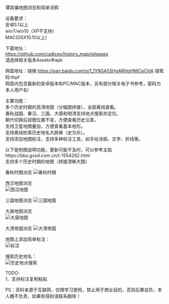 谭其骧地图浏览和简单涂鸦  
  
设备要求：  
    安卓5.1以上  
    win7/win10（XP不支持）  
    MAC(OSX10.10以上)  

下载地址：  
  https://github.com/cadicex/history_map/releases  
  请选择相关版本Assets中apk
  
  网盘地址：链接:https://pan.baidu.com/s/1_1Y8GA5SHgARHoHNICgCHA 提取码:tbpf  
  网盘内包含最新的安卓版本和PC/MAC版本，另有部分相关电子书参考，密码为本人用户名!  

主要功能：  
  多个历史时期的高清地图（分幅图拼接），全部离线查看。  
  春秋战国、秦汉、三国、大唐和明清支持地点搜索并定位。  
  朝代切换后视图位置不变，方便查看历史沿革。  
  支持卫星地图叠加，方便查看基本地形。  
  支持离线检索历史地名大辞典（史为乐）。  
  支持添加地图标注，支持多种标注工具，如手绘涂鸦、文字、折线等。  

  以下是附图说明功能，更新可能不及时，可以参考主贴https://bbs.gxsd.com.cn/t-1554282.html  
  支持多个历史时期的地图（拼接清晰大图）  
    
  春秋时期浏览
  ![春秋时期](https://github.com/cadicex/history_map/blob/master/preview/chunqiu.jpg)  
  
  西汉地图浏览  
  ![西汉地图](https://github.com/cadicex/history_map/blob/master/preview/xihan.jpg)  

  三国地图浏览 
  ![三国地图](https://github.com/cadicex/history_map/blob/master/preview/sanguo.jpg)  
  
  大唐地图浏览  
  ![大唐地图](https://github.com/cadicex/history_map/blob/master/preview/tang.jpg)
  
  大清帝国浏览
  ![大清帝国](https://github.com/cadicex/history_map/blob/master/preview/qing.jpg)  
  
  地图上添加简单标注：    
  ![标注](https://github.com/cadicex/history_map/blob/master/%E7%AE%80%E5%8D%95%E6%B6%82%E9%B8%A6.jpg)  
    
  搜索历史地名：  
  ![历史地点搜索](https://github.com/cadicex/history_map/blob/master/%E6%90%9C%E7%B4%A2%E8%8D%86%E5%B7%9E.jpg)  

TODO:      
  1、支持标注复制粘贴  

PS：资料来源于互联网，仅限学习使用，禁止用于商业目的，否则后果自负，本人概不负责，如果有侵权请联系删除！  
